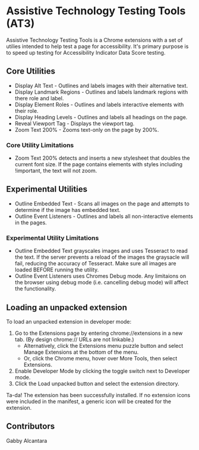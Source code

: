 # Assistive Technology Testing Tools (AT3)
Assistive Technology Testing Tools is a Chrome extensions with a set of utilies intended to help test a page for accessibility. It's primary purpose is to speed up testing for Accessibility Indicator Data Score testing. 

## Core Utilities
- Display Alt Text - Outlines and labels images with their alternative text.
- Display Landmark Regions - Outlines and labels landmark regions with there role and label.
- Display Element Roles - Outlines and labels interactive elements with their role.
- Display Heading Levels - Outlines and labels all headings on the page.
- Reveal Viewport Tag - Displays the viewport tag.
- Zoom Text 200% - Zooms text-only on the page by 200%.

### Core Utility Limitations
- Zoom Text 200% detects and inserts a new stylesheet that doubles the current font size. If the page contains elements with styles including !important, the text will not zoom.

## Experimental Utilities
- Outline Embedded Text - Scans all images on the page and attempts to determine if the image has embedded text.
- Outline Event Listeners - Outlines and labels all non-interactive elements in the pages.

### Experimental Utility Limitations
- Outline Embedded Text grayscales images and uses Tesseract to read the text. If the server prevents a reload of the images the graysacle will fail, reducing the accuracy of Tesseract. Make sure all images are loaded BEFORE running the utility.
- Outline Event Listeners uses Chromes Debug mode. Any limitaions on the browser using debug mode (i.e. cancelling debug mode) will affect the functionality.

## Loading an unpacked extension
To load an unpacked extension in developer mode:

1. Go to the Extensions page by entering chrome://extensions in a new tab. (By design chrome:// URLs are not linkable.)
    - Alternatively, click the Extensions menu puzzle button and select Manage Extensions at the bottom of the menu.
    - Or, click the Chrome menu, hover over More Tools, then select Extensions.
2. Enable Developer Mode by clicking the toggle switch next to Developer mode.
3. Click the Load unpacked button and select the extension directory.

Ta-da! The extension has been successfully installed. If no extension icons were included in the manifest, a generic icon will be created for the extension.

## Contributors
Gabby Alcantara